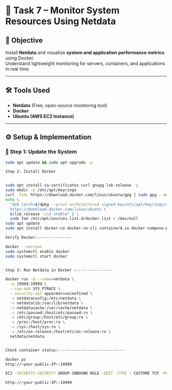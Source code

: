 # 🧠 Task 7 – Monitor System Resources Using Netdata

## 🎯 Objective
Install **Netdata** and visualize **system and application performance metrics** using Docker.  
Understand lightweight monitoring for servers, containers, and applications in real time.

---

## 🛠 Tools Used
- **Netdata** (Free, open-source monitoring tool)
- **Docker**
- **Ubuntu (AWS EC2 Instance)**

---

## ⚙️ Setup & Implementation

### 🧩 Step 1: Update the System
```bash
sudo apt update && sudo apt upgrade -y

Step 2: Install Docker


sudo apt install ca-certificates curl gnupg lsb-release -y
sudo mkdir -p /etc/apt/keyrings
curl -fsSL https://download.docker.com/linux/ubuntu/gpg | sudo gpg --dearmor -o /etc/apt/keyrings/docker.gpg
echo \
  "deb [arch=$(dpkg --print-architecture) signed-by=/etc/apt/keyrings/docker.gpg] \
  https://download.docker.com/linux/ubuntu \
  $(lsb_release -cs) stable" | \
  sudo tee /etc/apt/sources.list.d/docker.list > /dev/null
sudo apt update
sudo apt install docker-ce docker-ce-cli containerd.io docker-compose-plugin -y

Verify Docker:---------------

docker --version
sudo systemctl enable docker
sudo systemctl start docker


Step 3: Run Netdata in Docker :----------------

docker run -d --name=netdata \
  -p 19999:19999 \
  --cap-add SYS_PTRACE \
  --security-opt apparmor=unconfined \
  -v netdataconfig:/etc/netdata \
  -v netdatalib:/var/lib/netdata \
  -v netdatacache:/var/cache/netdata \
  -v /etc/passwd:/host/etc/passwd:ro \
  -v /etc/group:/host/etc/group:ro \
  -v /proc:/host/proc:ro \
  -v /sys:/host/sys:ro \
  -v /etc/os-release:/host/etc/os-release:ro \
  netdata/netdata


Check container status:-----------------------------

docker ps
http://<your-public-IP>:19999

EC2 -SECURTIY-SECURITY GROUP-INBOUND RULE -EDIT -TYPE : CUSTOME TCP -PORT : [1999] -SOURCE [ANYWHEREIP4] -SAVE

http://<your-public-IP>:19999




